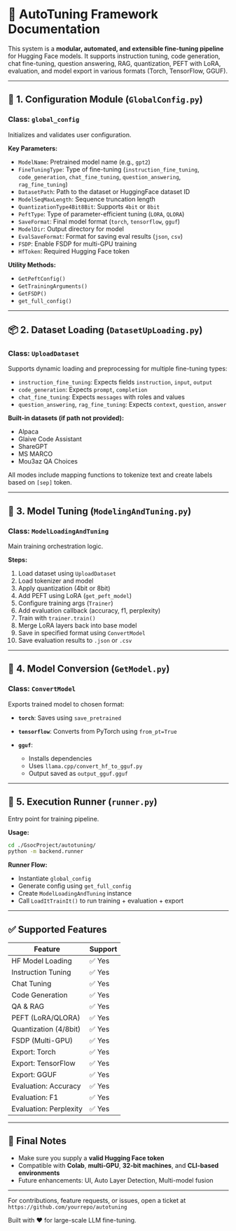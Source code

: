 # 🚀 AutoTuning Framework Documentation

This system is a **modular, automated, and extensible fine-tuning pipeline** for Hugging Face models. It supports instruction tuning, code generation, chat fine-tuning, question answering, RAG, quantization, PEFT with LoRA, evaluation, and model export in various formats (Torch, TensorFlow, GGUF).

---

## 🔧 1. Configuration Module (`GlobalConfig.py`)

### Class: `global_config`

Initializes and validates user configuration.

**Key Parameters:**

* `ModelName`: Pretrained model name (e.g., `gpt2`)
* `FineTuningType`: Type of fine-tuning (`instruction_fine_tuning`, `code_generation`, `chat_fine_tuning`, `question_answering`, `rag_fine_tuning`)
* `DatasetPath`: Path to the dataset or HuggingFace dataset ID
* `ModelSeqMaxLength`: Sequence truncation length
* `QuantizationType4Bit8Bit`: Supports `4bit` or `8bit`
* `PeftType`: Type of parameter-efficient tuning (`LORA`, `QLORA`)
* `SaveFormat`: Final model format (`torch`, `tensorflow`, `gguf`)
* `ModelDir`: Output directory for model
* `EvalSaveFormat`: Format for saving eval results (`json`, `csv`)
* `FSDP`: Enable FSDP for multi-GPU training
* `HfToken`: Required Hugging Face token

**Utility Methods:**

* `GetPeftConfig()`
* `GetTrainingArguments()`
* `GetFSDP()`
* `get_full_config()`

---

## 📦 2. Dataset Loading (`DatasetUpLoading.py`)

### Class: `UploadDataset`

Supports dynamic loading and preprocessing for multiple fine-tuning types:

* `instruction_fine_tuning`: Expects fields `instruction`, `input`, `output`
* `code_generation`: Expects `prompt`, `completion`
* `chat_fine_tuning`: Expects `messages` with roles and values
* `question_answering`, `rag_fine_tuning`: Expects `context`, `question`, `answer`

**Built-in datasets (if path not provided):**

* Alpaca
* Glaive Code Assistant
* ShareGPT
* MS MARCO
* Mou3az QA Choices

All modes include mapping functions to tokenize text and create labels based on `[sep]` token.

---

## 🧠 3. Model Tuning (`ModelingAndTuning.py`)

### Class: `ModelLoadingAndTuning`

Main training orchestration logic.

**Steps:**

1. Load dataset using `UploadDataset`
2. Load tokenizer and model
3. Apply quantization (4bit or 8bit)
4. Add PEFT using LoRA (`get_peft_model`)
5. Configure training args (`Trainer`)
6. Add evaluation callback (accuracy, f1, perplexity)
7. Train with `trainer.train()`
8. Merge LoRA layers back into base model
9. Save in specified format using `ConvertModel`
10. Save evaluation results to `.json` or `.csv`

---

## 💾 4. Model Conversion (`GetModel.py`)

### Class: `ConvertModel`

Exports trained model to chosen format:

* **`torch`**: Saves using `save_pretrained`
* **`tensorflow`**: Converts from PyTorch using `from_pt=True`
* **`gguf`**:

  * Installs dependencies
  * Uses `llama.cpp/convert_hf_to_gguf.py`
  * Output saved as `output_gguf.gguf`

---

## 🧪 5. Execution Runner (`runner.py`)

Entry point for training pipeline.

**Usage:**

```bash
cd ./GsocProject/autotuning/
python -m backend.runner
```

**Runner Flow:**

* Instantiate `global_config`
* Generate config using `get_full_config`
* Create `ModelLoadingAndTuning` instance
* Call `LoadItTrainIt()` to run training + evaluation + export

---

## ✅ Supported Features

| Feature                | Support |
| ---------------------- | ------- |
| HF Model Loading       | ✅ Yes   |
| Instruction Tuning     | ✅ Yes   |
| Chat Tuning            | ✅ Yes   |
| Code Generation        | ✅ Yes   |
| QA & RAG               | ✅ Yes   |
| PEFT (LoRA/QLORA)      | ✅ Yes   |
| Quantization (4/8bit)  | ✅ Yes   |
| FSDP (Multi-GPU)       | ✅ Yes   |
| Export: Torch          | ✅ Yes   |
| Export: TensorFlow     | ✅ Yes   |
| Export: GGUF           | ✅ Yes   |
| Evaluation: Accuracy   | ✅ Yes   |
| Evaluation: F1         | ✅ Yes   |
| Evaluation: Perplexity | ✅ Yes   |

---

## 📌 Final Notes

* Make sure you supply a **valid Hugging Face token**
* Compatible with **Colab**, **multi-GPU**, **32-bit machines**, and **CLI-based environments**
* Future enhancements: UI, Auto Layer Detection, Multi-model fusion

---

For contributions, feature requests, or issues, open a ticket at `https://github.com/yourrepo/autotuning`

Built with ❤️ for large-scale LLM fine-tuning.
